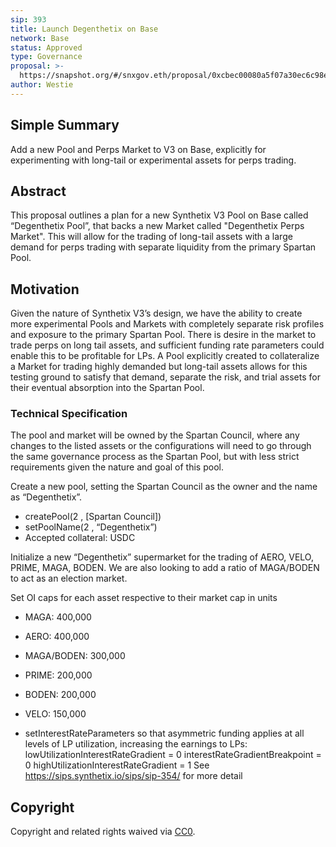 ```yaml
---
sip: 393
title: Launch Degenthetix on Base
network: Base
status: Approved
type: Governance
proposal: >-
  https://snapshot.org/#/snxgov.eth/proposal/0xcbec00080a5f07a30ec6c98ef145a69d5190b4239c21c45a91a40c7c8d3d139b
author: Westie
---
```

## Simple Summary

Add a new Pool and Perps Market to V3 on Base, explicitly for experimenting with long-tail or experimental assets for perps trading.

## Abstract

This proposal outlines a plan for a new Synthetix V3 Pool on Base called “Degenthetix Pool”, that backs a new Market called "Degenthetix Perps Market". This will allow for the trading of long-tail assets with a large demand for perps trading with separate liquidity from the primary Spartan Pool.

## Motivation

Given the nature of Synthetix V3’s design, we have the ability to create more experimental Pools and Markets with completely separate risk profiles and exposure to the primary Spartan Pool. There is desire in the market to trade perps on long tail assets, and sufficient funding rate parameters could enable this to be profitable for LPs. A Pool explicitly created to collateralize a Market for trading highly demanded but long-tail assets allows for this testing ground to satisfy that demand, separate the risk, and trial assets for their eventual absorption into the Spartan Pool.

### Technical Specification
The pool and market will be owned by the Spartan Council, where any changes to the listed assets or the configurations will need to go through the same governance process as the Spartan Pool, but with less strict requirements given the nature and goal of this pool.

Create a new pool, setting the Spartan Council as the owner and the name as “Degenthetix”.

- createPool(2 , [Spartan Council])
- setPoolName(2 , “Degenthetix”)
- Accepted collateral: USDC

Initialize a new “Degenthetix” supermarket for the trading of AERO, VELO, PRIME, MAGA, BODEN. We are also looking to add a ratio of MAGA/BODEN to act as an election market.

Set OI caps for each asset respective to their market cap in units

- MAGA: 400,000
- AERO: 400,000
- MAGA/BODEN: 300,000
- PRIME: 200,000
- BODEN: 200,000
- VELO: 150,000

- setInterestRateParameters so that asymmetric funding applies at all levels of LP utilization, increasing the earnings to LPs:
  lowUtilizationInterestRateGradient = 0
  interestRateGradientBreakpoint = 0
  highUtilizationInterestRateGradient = 1
  See https://sips.synthetix.io/sips/sip-354/ for more detail

## Copyright

Copyright and related rights waived via [CC0](https://creativecommons.org/publicdomain/zero/1.0/).
